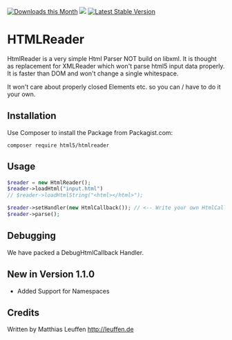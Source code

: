 
[![Downloads this Month](https://img.shields.io/packagist/dm/html5/htmlreader.svg)](https://packagist.org/packages/html5/htmlreader)
[<img src="https://travis-ci.org/dermatthes/HTMLReader.svg">](https://travis-ci.org/dermatthes/HTMLReader)
[![Latest Stable Version](https://poser.pugx.org/html5/htmlreader/v/stable)](https://github.com/dermatthes/HTMLReader/releases)

# HTMLReader 

HtmlReader is a very simple Html Parser NOT build on libxml. It is thought
as replacement for XMLReader which won't parse html5 input data
properly. It is faster than DOM and won't change a single whitespace.

It won't care about properly closed Elements etc. so you can / have to do
it your own.

## Installation

Use Composer to install the Package from Packagist.com:

```
composer require html5/htmlreader
```


## Usage

```php
$reader = new HtmlReader();
$reader->loadHtml("input.html")
// $reader->loadHtmlString("<html></html>");

$reader->setHandler(new HtmlCallback()); // <-- Write your own HtmlCallback
$reader->parse();
```


## Debugging

We have packed a DebugHtmlCallback Handler.


## New in Version 1.1.0

- Added Support for Namespaces 



## Credits

Written by Matthias Leuffen 
http://leuffen.de